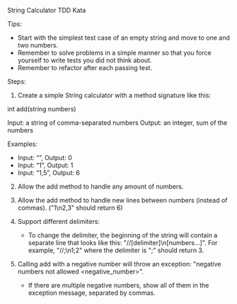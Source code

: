 String Calculator TDD Kata

Tips:

* Start with the simplest test case of an empty string and move to one and two numbers.
* Remember to solve problems in a simple manner so that you force yourself to write tests you did not think about.
* Remember to refactor after each passing test.

Steps: 

1. Create a simple String calculator with a method signature like this:

int add(string numbers)

Input: a string of comma-separated numbers
Output: an integer, sum of the numbers


Examples:

* Input: “”, Output: 0
* Input: “1”, Output: 1
* Input: “1,5”, Output: 6

2. Allow the add method to handle any amount of numbers.

3. Allow the add method to handle new lines between numbers (instead of commas). ("1\n2,3" should return 6)

4. Support different delimiters:

	* To change the delimiter, the beginning of the string will contain a separate line that looks like this: "//[delimiter]\n[numbers…]". For example, "//;\n1;2" where the delimiter is ";" should return 3.

5. Calling add with a negative number will throw an exception: "negative numbers not allowed <negative_number>".

	* If there are multiple negative numbers, show all of them in the exception message, separated by commas.
